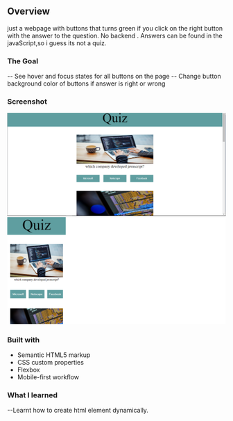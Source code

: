 
## Overview
just a webpage with buttons that turns green if you click on the right button with the answer to the question.
No backend .
Answers can be found  in the javaScript,so i guess its not a quiz.   
### The Goal
-- See hover and focus states for all buttons on the page
-- Change button background color of buttons if answer is right or wrong
### Screenshot

![](./screeshot/desktop_view.png)
![](./screeshot/mobile_view.png)

### Built with
- Semantic HTML5 markup
- CSS custom properties
- Flexbox
- Mobile-first workflow

### What I learned
--Learnt how to create html element dynamically.
 
